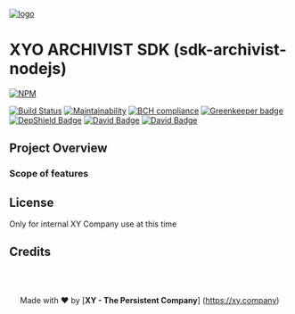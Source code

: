 [logo]: https://cdn.xy.company/img/brand/XY_Logo_GitHub.png

[![logo]](https://xy.company)

# XYO ARCHIVIST SDK (sdk-archivist-nodejs)

[![NPM](https://nodei.co/npm/@xyo-network/sdk-archivist-nodejs.png)](https://nodei.co/npm/@xyo-network/sdk-archivist-nodejs/) 

[![Build Status](https://travis-ci.com/XYOracleNetwork/sdk-archivist-nodejs.svg?branch=develop)](https://travis-ci.com/XYOracleNetwork/sdk-archivist-nodejs) [![Maintainability](https://api.codeclimate.com/v1/badges/f3dd4f4d35e1bd9eeabc/maintainability)](https://codeclimate.com/github/XYOracleNetwork/sdk-archivist-nodejs/maintainability) [![BCH compliance](https://bettercodehub.com/edge/badge/XYOracleNetwork/sdk-archivist-nodejs?branch=master)](https://bettercodehub.com/results/XYOracleNetwork/sdk-archivist-nodejs) [![Greenkeeper badge](https://badges.greenkeeper.io/XYOracleNetwork/sdk-archivist-nodejs.svg)](https://greenkeeper.io/) [![DepShield Badge](https://depshield.sonatype.org/badges/XYOracleNetwork/sdk-archivist-nodejs/depshield.svg)](https://depshield.github.io) [![David Badge](https://david-dm.org/xyoraclenetwork/sdk-archivist-nodejs/status.svg)](https://david-dm.org/xyoraclenetwork/sdk-archivist-nodejs) [![David Badge](https://david-dm.org/xyoraclenetwork/sdk-archivist-nodejs/dev-status.svg)](https://david-dm.org/xyoraclenetwork/sdk-archivist-nodejs)

## Project Overview

### Scope of features

## License

Only for internal XY Company use at this time

## Credits

<br><br><p align="center">Made with  ❤️  by [**XY - The Persistent Company**] (https://xy.company)</p>
